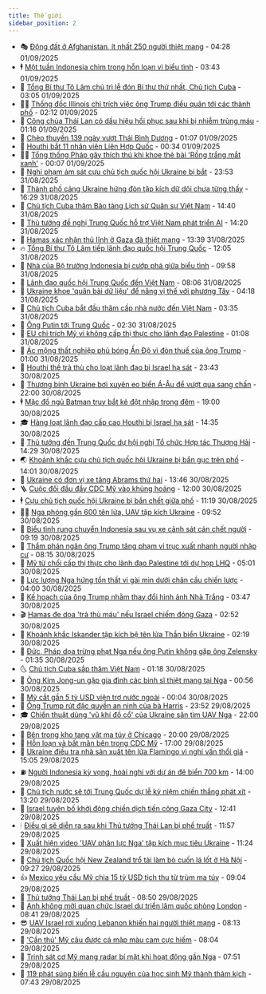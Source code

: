 ```yaml
---
title: Thế giới
sidebar_position: 2
---
```


<!-- vnexpress-the-gioi:START -->
- 🎭 [Động đất ở Afghanistan, ít nhất 250 người thiệt mạng](https://vnexpress.net/dong-dat-o-afghanistan-it-nhat-250-nguoi-thiet-mang-4933929.html) - 04:28 01/09/2025
- 🕴 [Một tuần Indonesia chìm trong hỗn loạn vì biểu tình](https://vnexpress.net/mot-tuan-indonesia-chim-trong-hon-loan-vi-bieu-tinh-4933855.html) - 03:43 01/09/2025
- 🤭 [Tổng Bí thư Tô Lâm chủ trì lễ đón Bí thư thứ nhất, Chủ tịch Cuba](https://vnexpress.net/tong-bi-thu-to-lam-chu-tri-le-don-bi-thu-thu-nhat-chu-tich-cuba-4933882.html) - 03:05 01/09/2025
- 🧑‍💻 [Thống đốc Illinois chỉ trích việc ông Trump điều quân tới các thành phố](https://vnexpress.net/thong-doc-illinois-chi-trich-viec-ong-trump-dieu-quan-toi-cac-thanh-pho-4933850.html) - 02:12 01/09/2025
- 🦏 [Công chúa Thái Lan có dấu hiệu hồi phục sau khi bị nhiễm trùng máu](https://vnexpress.net/cong-chua-thai-lan-co-dau-hieu-hoi-phuc-sau-khi-bi-nhiem-trung-mau-4933866.html) - 01:16 01/09/2025
- 🦒 [Chèo thuyền 139 ngày vượt Thái Bình Dương](https://vnexpress.net/cheo-thuyen-139-ngay-vuot-thai-binh-duong-4933815.html) - 01:07 01/09/2025
- 🌈 [Houthi bắt 11 nhân viên Liên Hợp Quốc](https://vnexpress.net/houthi-bat-11-nhan-vien-lien-hop-quoc-4933848.html) - 00:34 01/09/2025
- 🧑‍🏫 [Tổng thống Pháp gây thích thú khi khoe thẻ bài &#39;Rồng trắng mắt xanh&#39;](https://vnexpress.net/tong-thong-phap-gay-thich-thu-khi-khoe-the-bai-rong-trang-mat-xanh-4933803.html) - 00:07 01/09/2025
- 🐲 [Nghi phạm ám sát cựu chủ tịch quốc hội Ukraine bị bắt](https://vnexpress.net/nghi-pham-am-sat-cuu-chu-tich-quoc-hoi-ukraine-bi-bat-4933845.html) - 23:53 31/08/2025
- 🦒 [Thành phố cảng Ukraine hứng đòn tập kích dữ dội chưa từng thấy](https://vnexpress.net/thanh-pho-cang-ukraine-hung-don-tap-kich-du-doi-chua-tung-thay-4933811.html) - 16:29 31/08/2025
- 🐻 [Chủ tịch Cuba thăm Bảo tàng Lịch sử Quân sự Việt Nam](https://vnexpress.net/chu-tich-cuba-tham-bao-tang-lich-su-quan-su-viet-nam-4933817.html) - 14:40 31/08/2025
- 🚀 [Thủ tướng đề nghị Trung Quốc hỗ trợ Việt Nam phát triển AI](https://vnexpress.net/thu-tuong-de-nghi-trung-quoc-ho-tro-viet-nam-phat-trien-ai-4933788.html) - 14:20 31/08/2025
- 🥰 [Hamas xác nhận thủ lĩnh ở Gaza đã thiệt mạng](https://vnexpress.net/hamas-xac-nhan-thu-linh-o-gaza-da-thiet-mang-4933810.html) - 13:39 31/08/2025
- 🔥 [Tổng Bí thư Tô Lâm tiếp lãnh đạo quốc hội Trung Quốc](https://vnexpress.net/tong-bi-thu-to-lam-tiep-lanh-dao-quoc-hoi-trung-quoc-4933791.html) - 12:05 31/08/2025
- 🥳 [Nhà của Bộ trưởng Indonesia bị cướp phá giữa biểu tình](https://vnexpress.net/nha-cua-bo-truong-indonesia-bi-cuop-pha-giua-bieu-tinh-4933748.html) - 09:58 31/08/2025
- 💼 [Lãnh đạo quốc hội Trung Quốc đến Việt Nam](https://vnexpress.net/lanh-dao-quoc-hoi-trung-quoc-den-viet-nam-4933726.html) - 08:06 31/08/2025
- 🤡 [Ukraine khoe &#39;quân bài dữ liệu&#39; để nâng vị thế với phương Tây](https://vnexpress.net/ukraine-khoe-quan-bai-du-lieu-de-nang-vi-the-voi-phuong-tay-4932695.html) - 04:18 31/08/2025
- 🌁 [Chủ tịch Cuba bắt đầu thăm cấp nhà nước đến Việt Nam](https://vnexpress.net/chu-tich-cuba-bat-dau-tham-cap-nha-nuoc-den-viet-nam-4933683.html) - 03:35 31/08/2025
- 🤩 [Ông Putin tới Trung Quốc](https://vnexpress.net/ong-putin-toi-trung-quoc-4933643.html) - 02:30 31/08/2025
- 🎉 [EU chỉ trích Mỹ vì không cấp thị thực cho lãnh đạo Palestine](https://vnexpress.net/eu-chi-trich-my-vi-khong-cap-thi-thuc-cho-lanh-dao-palestine-4933626.html) - 01:08 31/08/2025
- 🎉 [Ác mộng thất nghiệp phủ bóng Ấn Độ vì đòn thuế của ông Trump](https://vnexpress.net/ac-mong-that-nghiep-phu-bong-an-do-vi-don-thue-cua-ong-trump-4933081.html) - 01:00 31/08/2025
- 🌁 [Houthi thề trả thù cho loạt lãnh đạo bị Israel hạ sát](https://vnexpress.net/houthi-the-tra-thu-cho-loat-lanh-dao-bi-israel-ha-sat-4933618.html) - 23:43 30/08/2025
- 🌊 [Thương binh Ukraine bơi xuyên eo biển Á-Âu để vượt qua sang chấn](https://vnexpress.net/thuong-binh-ukraine-boi-xuyen-eo-bien-a-au-de-vuot-qua-sang-chan-4932212.html) - 22:00 30/08/2025
- 🕴 [Mặc đồ ngủ Batman truy bắt kẻ đột nhập trong đêm](https://vnexpress.net/mac-do-ngu-batman-truy-bat-ke-dot-nhap-trong-dem-4933419.html) - 19:00 30/08/2025
- 🎓 [Hàng loạt lãnh đạo cấp cao Houthi bị Israel hạ sát](https://vnexpress.net/hang-loat-lanh-dao-cap-cao-houthi-bi-israel-ha-sat-4933580.html) - 14:35 30/08/2025
- 🦩 [Thủ tướng đến Trung Quốc dự hội nghị Tổ chức Hợp tác Thượng Hải](https://vnexpress.net/thu-tuong-den-trung-quoc-du-hoi-nghi-to-chuc-hop-tac-thuong-hai-4933572.html) - 14:29 30/08/2025
- 🌏 [Khoảnh khắc cựu chủ tịch quốc hội Ukraine bị bắn gục trên phố](https://vnexpress.net/khoanh-khac-cuu-chu-tich-quoc-hoi-ukraine-bi-ban-guc-tren-pho-4933557.html) - 14:01 30/08/2025
- 🌋 [Ukraine có đơn vị xe tăng Abrams thứ hai](https://vnexpress.net/ukraine-co-don-vi-xe-tang-abrams-thu-hai-4933183.html) - 13:46 30/08/2025
- 🪜 [Cuộc đối đầu đẩy CDC Mỹ vào khủng hoảng](https://vnexpress.net/cuoc-doi-dau-day-cdc-my-vao-khung-hoang-4933350.html) - 12:00 30/08/2025
- 🕴 [Cựu chủ tịch quốc hội Ukraine bị bắn chết giữa phố](https://vnexpress.net/cuu-chu-tich-quoc-hoi-ukraine-bi-ban-chet-giua-pho-4933537.html) - 11:19 30/08/2025
- 🧑‍🏫 [Nga phóng gần 600 tên lửa, UAV tập kích Ukraine](https://vnexpress.net/nga-phong-gan-600-ten-lua-uav-tap-kich-ukraine-4933501.html) - 09:52 30/08/2025
- 🌮 [Biểu tình rung chuyển Indonesia sau vụ xe cảnh sát cán chết người](https://vnexpress.net/bieu-tinh-rung-chuyen-indonesia-sau-vu-xe-canh-sat-can-chet-nguoi-4933454.html) - 09:19 30/08/2025
- 🚦 [Thẩm phán ngăn ông Trump tăng phạm vi trục xuất nhanh người nhập cư](https://vnexpress.net/tham-phan-ngan-ong-trump-tang-pham-vi-truc-xuat-nhanh-nguoi-nhap-cu-4933474.html) - 08:15 30/08/2025
- 💫 [Mỹ từ chối cấp thị thực cho lãnh đạo Palestine tới dự họp LHQ](https://vnexpress.net/my-tu-choi-cap-thi-thuc-cho-lanh-dao-palestine-toi-du-hop-lhq-4933424.html) - 05:01 30/08/2025
- 🤡 [Lực lượng Nga hứng tổn thất vì gài mìn dưới chân cầu chiến lược](https://vnexpress.net/luc-luong-nga-hung-ton-that-vi-gai-min-duoi-chan-cau-chien-luoc-4933406.html) - 04:00 30/08/2025
- 🦣 [Kế hoạch của ông Trump nhằm thay đổi hình ảnh Nhà Trắng](https://vnexpress.net/ke-hoach-cua-ong-trump-nham-thay-doi-hinh-anh-nha-trang-4933376.html) - 03:47 30/08/2025
- 🎬 [Hamas đe dọa &#39;trả thù máu&#39; nếu Israel chiếm đóng Gaza](https://vnexpress.net/hamas-de-doa-tra-thu-mau-neu-israel-chiem-dong-gaza-4933394.html) - 02:52 30/08/2025
- 🎉 [Khoảnh khắc Iskander tập kích bệ tên lửa Thần biển Ukraine](https://vnexpress.net/khoanh-khac-iskander-tap-kich-be-ten-lua-than-bien-ukraine-4933389.html) - 02:19 30/08/2025
- 🎡 [Đức, Pháp dọa trừng phạt Nga nếu ông Putin không gặp ông Zelensky](https://vnexpress.net/duc-phap-doa-trung-phat-nga-neu-ong-putin-khong-gap-ong-zelensky-4933356.html) - 01:35 30/08/2025
- 🌜 [Chủ tịch Cuba sắp thăm Việt Nam](https://vnexpress.net/chu-tich-cuba-sap-tham-viet-nam-4933357.html) - 01:18 30/08/2025
- 🎡 [Ông Kim Jong-un gặp gia đình các binh sĩ thiệt mạng tại Nga](https://vnexpress.net/ong-kim-jong-un-gap-gia-dinh-cac-binh-si-thiet-mang-tai-nga-4933349.html) - 00:56 30/08/2025
- 🤗 [Mỹ cắt gần 5 tỷ USD viện trợ nước ngoài](https://vnexpress.net/my-cat-gan-5-ty-usd-vien-tro-nuoc-ngoai-4933336.html) - 00:04 30/08/2025
- 🦩 [Ông Trump rút đặc quyền an ninh của bà Harris](https://vnexpress.net/ong-trump-rut-dac-quyen-an-ninh-cua-ba-harris-4933339.html) - 23:52 29/08/2025
- 🎓 [Chiến thuật dùng &#39;vũ khí đồ cổ&#39; của Ukraine săn tìm UAV Nga](https://vnexpress.net/chien-thuat-dung-vu-khi-do-co-cua-ukraine-san-tim-uav-nga-4932860.html) - 22:00 29/08/2025
- 🌁 [Bên trong kho tang vật ma túy ở Chicago](https://vnexpress.net/ben-trong-kho-tang-vat-ma-tuy-o-chicago-4931572.html) - 20:00 29/08/2025
- 🤩 [Hỗn loạn và bất mãn bên trong CDC Mỹ](https://vnexpress.net/hon-loan-va-bat-man-ben-trong-cdc-my-4932892.html) - 17:00 29/08/2025
- 👹 [Ukraine điều tra nhà sản xuất tên lửa Flamingo vì nghi vấn thổi giá](https://vnexpress.net/ukraine-dieu-tra-nha-san-xuat-ten-lua-flamingo-vi-nghi-van-thoi-gia-4933294.html) - 15:05 29/08/2025
- ⛽️ [Người Indonesia kỳ vọng, hoài nghi với dự án đê biển 700 km](https://vnexpress.net/nguoi-indonesia-ky-vong-hoai-nghi-voi-du-an-de-bien-700-km-4932714.html) - 14:00 29/08/2025
- 🚀 [Chủ tịch nước sẽ tới Trung Quốc dự lễ kỷ niệm chiến thắng phát xít](https://vnexpress.net/chu-tich-nuoc-se-toi-trung-quoc-du-le-ky-niem-chien-thang-phat-xit-4933284.html) - 13:20 29/08/2025
- 🎡 [Israel tuyên bố khởi động chiến dịch tiến công Gaza City](https://vnexpress.net/israel-tuyen-bo-khoi-dong-chien-dich-tien-cong-gaza-city-4933271.html) - 12:41 29/08/2025
- 🕯 [Điều gì sẽ diễn ra sau khi Thủ tướng Thái Lan bị phế truất](https://vnexpress.net/dieu-gi-se-dien-ra-sau-khi-thu-tuong-thai-lan-bi-phe-truat-4933254.html) - 11:57 29/08/2025
- 🐻 [Xuất hiện video &#39;UAV phản lực Nga&#39; tập kích mục tiêu Ukraine](https://vnexpress.net/xuat-hien-video-uav-phan-luc-nga-tap-kich-muc-tieu-ukraine-4933002.html) - 11:24 29/08/2025
- 🚦 [Chủ tịch Quốc hội New Zealand trổ tài làm bò cuốn lá lốt ở Hà Nội](https://vnexpress.net/chu-tich-quoc-hoi-new-zealand-tro-tai-lam-bo-cuon-la-lot-o-ha-noi-4933197.html) - 09:27 29/08/2025
- 👍 [Mexico yêu cầu Mỹ chia 15 tỷ USD tịch thu từ trùm ma túy](https://vnexpress.net/mexico-yeu-cau-my-chia-15-ty-usd-tich-thu-tu-trum-ma-tuy-4933177.html) - 09:04 29/08/2025
- 🚀 [Thủ tướng Thái Lan bị phế truất](https://vnexpress.net/thu-tuong-thai-lan-bi-phe-truat-4933145.html) - 08:50 29/08/2025
- 🌮 [Anh không mời quan chức Israel dự triển lãm quốc phòng London](https://vnexpress.net/anh-khong-moi-quan-chuc-israel-du-trien-lam-quoc-phong-london-4933108.html) - 08:41 29/08/2025
- 😎 [UAV Israel rơi xuống Lebanon khiến hai người thiệt mạng](https://vnexpress.net/uav-israel-roi-xuong-lebanon-khien-hai-nguoi-thiet-mang-4933123.html) - 08:13 29/08/2025
- 🐲 [&#39;Cần thủ&#39; Mỹ câu được cá mập màu cam cực hiếm](https://vnexpress.net/can-thu-my-cau-duoc-ca-map-mau-cam-cuc-hiem-4933024.html) - 08:04 29/08/2025
- 💫 [Trinh sát cơ Mỹ mang radar bí mật khi hoạt động gần Nga](https://vnexpress.net/trinh-sat-co-my-mang-radar-bi-mat-khi-hoat-dong-gan-nga-4932978.html) - 07:51 29/08/2025
- 👀 [119 phát súng biến lễ cầu nguyện của học sinh Mỹ thành thảm kịch](https://vnexpress.net/119-phat-sung-bien-le-cau-nguyen-cua-hoc-sinh-my-thanh-tham-kich-4932934.html) - 07:43 29/08/2025<!-- vnexpress-the-gioi:END -->